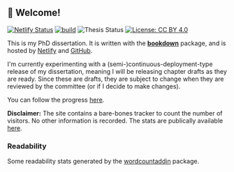 ## 👋 Welcome! 

[![Netlify Status](https://api.netlify.com/api/v1/badges/654e8f2b-273f-4ad4-bf70-5893719cb68c/deploy-status)](https://app.netlify.com/sites/myphd/deploys) [![build](https://github.com/bbartholdy/endgame/actions/workflows/build.yaml/badge.svg)](https://github.com/bbartholdy/endgame/actions/workflows/build.yaml)
![Thesis Status](https://img.shields.io/badge/Status-writing-blue) [![License: CC BY 4.0](https://img.shields.io/badge/License-CC_BY_4.0-lightgrey.svg)](https://creativecommons.org/licenses/by/4.0/)

This is my PhD dissertation. It is written with the
[**bookdown**](https://github.com/rstudio/bookdown) 
package, and is hosted by [Netlify](https://www.netlify.com) and [GitHub](https://www.github.com).

I'm currently experimenting with a (semi-)continuous-deployment-type
release of my dissertation, meaning I will be releasing chapter drafts
as they are ready. Since these are drafts, they are subject to change
when they are reviewed by the committee (or if I decide to make changes).

You can follow the progress [here](https://myphd.netlify.app).

**Disclaimer:** The site contains a bare-bones tracker to count the number of
visitors. No other information is recorded. The stats are publically available
[here](http://statcounter.com/p12714961/summary/?guest=1).

<!--
- 📁: [PDF](./link-to-pdf)
- :link: [HTML](link-to-site)
- 📁: [e-pub]()
-->

### Readability

Some readability stats generated by the [wordcountaddin](https://github.com/benmarwick/wordcountaddin) package.

